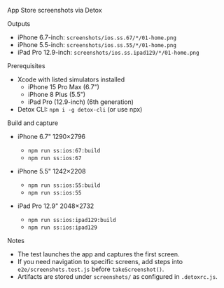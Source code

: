 App Store screenshots via Detox

Outputs
- iPhone 6.7-inch: `screenshots/ios.ss.67/*/01-home.png`
- iPhone 5.5-inch: `screenshots/ios.ss.55/*/01-home.png`
- iPad Pro 12.9-inch: `screenshots/ios.ss.ipad129/*/01-home.png`

Prerequisites
- Xcode with listed simulators installed
  - iPhone 15 Pro Max (6.7")
  - iPhone 8 Plus (5.5")
  - iPad Pro (12.9-inch) (6th generation)
- Detox CLI: `npm i -g detox-cli` (or use npx)

Build and capture
- iPhone 6.7" 1290×2796
  - `npm run ss:ios:67:build`
  - `npm run ss:ios:67`

- iPhone 5.5" 1242×2208
  - `npm run ss:ios:55:build`
  - `npm run ss:ios:55`

- iPad Pro 12.9" 2048×2732
  - `npm run ss:ios:ipad129:build`
  - `npm run ss:ios:ipad129`

Notes
- The test launches the app and captures the first screen.
- If you need navigation to specific screens, add steps into `e2e/screenshots.test.js` before `takeScreenshot()`.
- Artifacts are stored under `screenshots/` as configured in `.detoxrc.js`.

